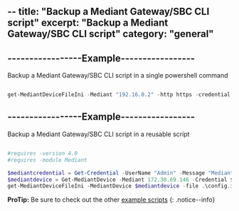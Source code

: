 --
title: "Backup a Mediant Gateway/SBC CLI script"
excerpt: "Backup a Mediant Gateway/SBC CLI script"
category: "general"
---

## -----------------Example-----------------
Backup a Mediant Gateway/SBC CLI script in a single powershell command

```powershell

get-MediantDeviceFileIni -Mediant "192.16.0.2" -http https -credential (get-credential) -file .\config.ini

```

## -----------------Example-----------------
Backup a Mediant Gateway/SBC CLI script in a reusable script

```powershell

#requires -version 4.0
#requires -module Mediant

$mediantcredential = Get-Credential -UserName "Admin" -Message "Mediant Credential"
$mediantdevice = Get-MediantDevice -Mediant 172.30.69.146 -Credential $mediantcredential -Http http
get-MediantDeviceFileIni -MediantDevice $mediantdevice -file .\config.ini

```

**ProTip:** Be sure to check out the other [example scripts]({{site.base}}{{site.baseurl}}/scripts/) 
{: .notice--info}
